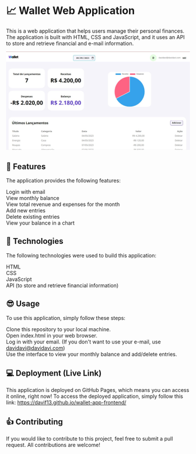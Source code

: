 # :chart_with_upwards_trend: Wallet Web Application

This is a web application that helps users manage their personal finances. The application is built with HTML, CSS and JavaScript, and it uses an API to store and retrieve financial and e-mail information.

![Live deploy Wallet App](./assets/capture.jpg)

## :wrench: Features

The application provides the following features:

Login with email <br>
View monthly balance <br>
View total revenue and expenses for the month <br>
Add new entries <br>
Delete existing entries<br>
View your balance in a chart

## :crystal_ball: Technologies

The following technologies were used to build this application:

HTML <br>
CSS <br>
JavaScript <br>
API (to store and retrieve financial information) <br>

## :sunglasses: Usage

To use this application, simply follow these steps:

Clone this repository to your local machine. <br>
Open index.html in your web browser. <br>
Log in with your email. (If you don't want to use your e-mail, use davidavi@davidavi.com) <br>
Use the interface to view your monthly balance and add/delete entries. <br>

## :computer: Deployment (Live Link)

This application is deployed on GitHub Pages, which means you can access it online, right now! To access the deployed application, simply follow this link: https://davif13.github.io/wallet-app-frontend/

## :thumbsup: Contributing

If you would like to contribute to this project, feel free to submit a pull request. All contributions are welcome!
